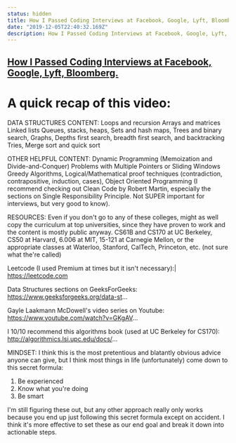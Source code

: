 ```yaml
---
status: hidden
title: How I Passed Coding Interviews at Facebook, Google, Lyft, Bloomberg
date: "2019-12-05T22:40:32.169Z"
description: How I Passed Coding Interviews at Facebook, Google, Lyft, Bloomberg.
---
```


## [How I Passed Coding Interviews at Facebook, Google, Lyft, Bloomberg.](https://www.youtube.com/watch?v=lDTKnzrX6qU)

# A quick recap of this video:
DATA STRUCTURES CONTENT:
Loops and recursion
Arrays and matrices
Linked lists
Queues, stacks, heaps, 
Sets and hash maps,
Trees and binary search,
Graphs,
Depths first search, breadth first search, and backtracking
Tries,
Merge sort and quick sort

OTHER HELPFUL CONTENT:
Dynamic Programming (Memoization and Divide-and-Conquer)
Problems with Multiple Pointers or Sliding Windows
Greedy Algorithms,
Logical/Mathematical proof techniques (contradiction, contrapositive, induction, cases),
Object Oriented Programming (I recommend checking out Clean Code by Robert Martin, especially the sections on Single Responsibility Principle. Not SUPER important for interviews, but very good to know).

RESOURCES:
Even if you don't go to any of these colleges, might as well copy the curriculum at top universities, since they have proven to work and the content is mostly public anyway.
CS61B and CS170 at UC Berkeley, 
CS50 at Harvard, 
6.006 at MIT, 
15-121 at Carnegie Mellon,
or the appropriate classes at Waterloo, Stanford, CalTech, Princeton, etc. (not sure what the're called)

Leetcode (I used Premium at times but it isn't necessary):|
https://leetcode.com

Data Structures sections on GeeksForGeeks:
https://www.geeksforgeeks.org/data-st...

Gayle Laakmann McDowell's video series on Youtube:
https://www.youtube.com/watch?v=GKgAV...

I 10/10 recommend this algorithms book (used at UC Berkeley for CS170): 
http://algorithmics.lsi.upc.edu/docs/...

MINDSET:
I think this is the most pretentious and blatantly obvious advice anyone can give, but I think most things in life (unfortunately) come down to this secret formula:
1. Be experienced
2. Know what you're doing
3. Be smart

I'm still figuring these out, but any other approach really only works because you end up just following this secret formula except on accident. I think it's more effective to set these as our end goal and break it down into actionable steps.
